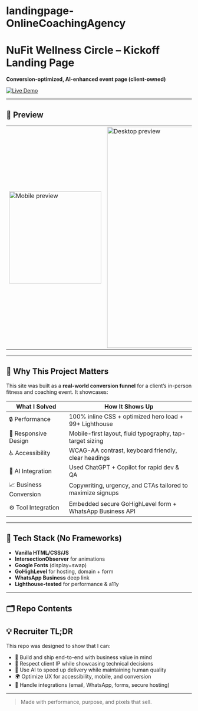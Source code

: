 # landingpage-OnlineCoachingAgency
# NuFit Wellness Circle – Kickoff Landing Page  
**Conversion-optimized, AI-enhanced event page (client-owned)**

[![Live Demo](https://img.shields.io/badge/launch-site-green?style=for-the-badge)](https://thenufitummah.com/wellnesscircle)

---

## 📸 Preview

<table>
  <tr>
    <td><img src="docs/hero-mobile.png" width="250" alt="Mobile preview"></td>
    <td><img src="docs/hero-desktop.png" width="600" alt="Desktop preview"></td>
  </tr>
</table>

---

## 🔑 Why This Project Matters

This site was built as a **real-world conversion funnel** for a client’s in-person fitness and coaching event. It showcases:

| What I Solved | How It Shows Up |
|---------------|-----------------|
| 🔒 Performance | 100% inline CSS + optimized hero load + 99+ Lighthouse |
| 📱 Responsive Design | Mobile-first layout, fluid typography, tap-target sizing |
| ♿ Accessibility | WCAG-AA contrast, keyboard friendly, clear headings |
| 🧠 AI Integration | Used ChatGPT + Copilot for rapid dev & QA |
| 📈 Business Conversion | Copywriting, urgency, and CTAs tailored to maximize signups |
| ⚙️ Tool Integration | Embedded secure GoHighLevel form + WhatsApp Business API |

---

## 🚀 Tech Stack (No Frameworks)

- **Vanilla HTML/CSS/JS**
- **IntersectionObserver** for animations
- **Google Fonts** (display=swap)
- **GoHighLevel** for hosting, domain + form
- **WhatsApp Business** deep link
- **Lighthouse-tested** for performance & a11y

---

## 🗂 Repo Contents

## 💡 Recruiter TL;DR

This repo was designed to show that I can:

- 🚀 Build and ship end-to-end with business value in mind  
- 🔐 Respect client IP while showcasing technical decisions  
- 🧠 Use AI to speed up delivery while maintaining human quality  
- 🌍 Optimize UX for accessibility, mobile, and conversion  
- 💬 Handle integrations (email, WhatsApp, forms, secure hosting)  

---

> Made with performance, purpose, and pixels that sell.
